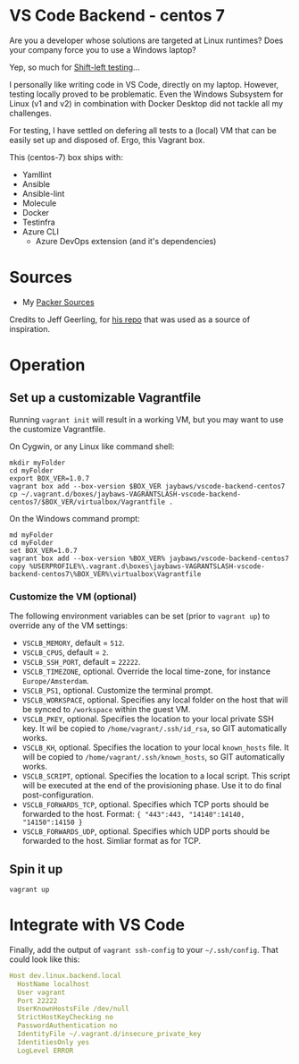 # VS Code Backend - centos 7
Are you a developer whose solutions are targeted at Linux runtimes? Does your company force you to use a Windows laptop?

Yep, so much for [Shift-left testing](https://en.wikipedia.org/wiki/Shift-left_testing)...

I personally like writing code in VS Code, directly on my laptop. However, testing locally proved to be problematic. Even the Windows Subsystem for Linux (v1 and v2) in combination with Docker Desktop did not tackle all my challenges.

For testing, I have settled on defering all tests to a (local) VM that can be easily set up and disposed of. Ergo, this Vagrant box.

This (centos-7) box ships with:

- Yamllint
- Ansible
- Ansible-lint
- Molecule
- Docker
- Testinfra
- Azure CLI
  - Azure DevOps extension (and it's dependencies)

# Sources
- My [Packer Sources](https://github.com/jaybaws/packer-boxes)

Credits to Jeff Geerling, for [his repo](https://github.com/geerlingguy/packer-boxes/) that was used as a source of inspiration.

# Operation

## Set up a customizable Vagrantfile

Running `vagrant init` will result in a working VM, but you may want to use the customize Vagrantfile.

On Cygwin, or any Linux like command shell:
```
mkdir myFolder
cd myFolder
export BOX_VER=1.0.7
vagrant box add --box-version $BOX_VER jaybaws/vscode-backend-centos7
cp ~/.vagrant.d/boxes/jaybaws-VAGRANTSLASH-vscode-backend-centos7/$BOX_VER/virtualbox/Vagrantfile .
```

On the Windows command prompt:
```
md myFolder
cd myFolder
set BOX_VER=1.0.7
vagrant box add --box-version %BOX_VER% jaybaws/vscode-backend-centos7
copy %USERPROFILE%\.vagrant.d\boxes\jaybaws-VAGRANTSLASH-vscode-backend-centos7\%BOX_VER%\virtualbox\Vagrantfile
```

### Customize the VM (optional)

The following environment variables can be set (prior to `vagrant up`) to override any of the VM settings:

- `VSCLB_MEMORY`, default = `512`.
- `VSCLB_CPUS`, default = `2`.
- `VSCLB_SSH_PORT`, default = `22222`.
- `VSCLB_TIMEZONE`, optional. Override the local time-zone, for instance `Europe/Amsterdam`.
- `VSCLB_PS1`, optional. Customize the terminal prompt.
- `VSCLB_WORKSPACE`, optional. Specifies any local folder on the host that will be synced to `/workspace` within the guest VM.
- `VSCLB_PKEY`, optional. Specifies the location to your local private SSH key. It wil be copied to `/home/vagrant/.ssh/id_rsa`, so GIT automatically works.
- `VSCLB_KH`, optional. Specifies the location to your local `known_hosts` file. It will be copied to `/home/vagrant/.ssh/known_hosts`, so GIT automatically works.
- `VSCLB_SCRIPT`, optional. Specifies the location to a local script. This script will be executed at the end of the provisioning phase. Use it to do final post-configuration.
- `VSCLB_FORWARDS_TCP`, optional. Specifies which TCP ports should be forwarded to the host. Format: `{ "443":443, "14140":14140, "14150":14150 }`
- `VSCLB_FORWARDS_UDP`, optional. Specifies which UDP ports should be forwarded to the host. Simliar format as for TCP.

## Spin it up

```
vagrant up
```

# Integrate with VS Code

Finally, add the output of `vagrant ssh-config` to your `~/.ssh/config`. That could look like this:

```yaml
Host dev.linux.backend.local
  HostName localhost
  User vagrant
  Port 22222
  UserKnownHostsFile /dev/null
  StrictHostKeyChecking no
  PasswordAuthentication no
  IdentityFile ~/.vagrant.d/insecure_private_key
  IdentitiesOnly yes
  LogLevel ERROR
```